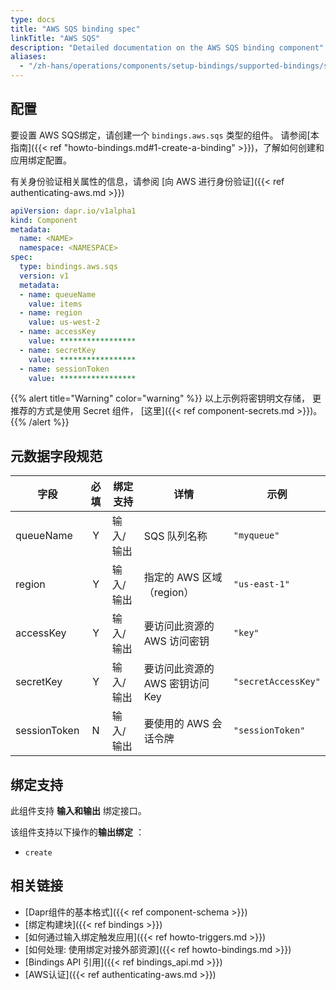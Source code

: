 ```yaml
---
type: docs
title: "AWS SQS binding spec"
linkTitle: "AWS SQS"
description: "Detailed documentation on the AWS SQS binding component"
aliases:
  - "/zh-hans/operations/components/setup-bindings/supported-bindings/sqs/"
---
```


## 配置

要设置 AWS SQS绑定，请创建一个 `bindings.aws.sqs` 类型的组件。 请参阅[本指南]({{< ref "howto-bindings.md#1-create-a-binding" >}})，了解如何创建和应用绑定配置。

有关身份验证相关属性的信息，请参阅 [向 AWS 进行身份验证]({{< ref authenticating-aws.md >}})

```yaml
apiVersion: dapr.io/v1alpha1
kind: Component
metadata:
  name: <NAME>
  namespace: <NAMESPACE>
spec:
  type: bindings.aws.sqs
  version: v1
  metadata:
  - name: queueName
    value: items
  - name: region
    value: us-west-2
  - name: accessKey
    value: *****************
  - name: secretKey
    value: *****************
  - name: sessionToken
    value: *****************

```

{{% alert title="Warning" color="warning" %}}
以上示例将密钥明文存储， 更推荐的方式是使用 Secret 组件， [这里]({{< ref component-secrets.md >}})。
{{% /alert %}}

## 元数据字段规范

| 字段           | 必填 | 绑定支持  | 详情                   | 示例                  |
| ------------ |:--:| ----- | -------------------- | ------------------- |
| queueName    | Y  | 输入/输出 | SQS 队列名称             | `"myqueue"`         |
| region       | Y  | 输入/输出 | 指定的 AWS 区域（region）   | `"us-east-1"`       |
| accessKey    | Y  | 输入/输出 | 要访问此资源的 AWS 访问密钥     | `"key"`             |
| secretKey    | Y  | 输入/输出 | 要访问此资源的 AWS 密钥访问 Key | `"secretAccessKey"` |
| sessionToken | N  | 输入/输出 | 要使用的 AWS 会话令牌        | `"sessionToken"`    |


## 绑定支持

此组件支持 **输入和输出** 绑定接口。

该组件支持以下操作的**输出绑定** ：

- `create`


## 相关链接

- [Dapr组件的基本格式]({{< ref component-schema >}})
- [绑定构建块]({{< ref bindings >}})
- [如何通过输入绑定触发应用]({{< ref howto-triggers.md >}})
- [如何处理: 使用绑定对接外部资源]({{< ref howto-bindings.md >}})
- [Bindings API 引用]({{< ref bindings_api.md >}})
- [AWS认证]({{< ref authenticating-aws.md >}})
